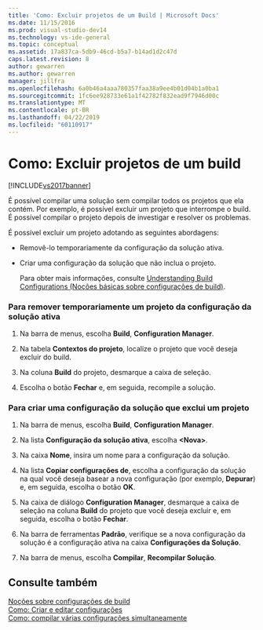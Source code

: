 ```yaml
---
title: 'Como: Excluir projetos de um Build | Microsoft Docs'
ms.date: 11/15/2016
ms.prod: visual-studio-dev14
ms.technology: vs-ide-general
ms.topic: conceptual
ms.assetid: 17a837ca-5db9-46cd-b5a7-b14ad1d2c47d
caps.latest.revision: 8
author: gewarren
ms.author: gewarren
manager: jillfra
ms.openlocfilehash: 6a0b46a4aaa780357faa38a9ee4b01d04b1a0ba1
ms.sourcegitcommit: 1fc6ee928733e61a1f42782f832ead9f7946d00c
ms.translationtype: MT
ms.contentlocale: pt-BR
ms.lasthandoff: 04/22/2019
ms.locfileid: "60110917"
---
```

# <a name="how-to-exclude-projects-from-a-build"></a>Como: Excluir projetos de um build
[!INCLUDE[vs2017banner](../includes/vs2017banner.md)]

É possível compilar uma solução sem compilar todos os projetos que ela contém. Por exemplo, é possível excluir um projeto que interrompe o build. É possível compilar o projeto depois de investigar e resolver os problemas.  
  
 É possível excluir um projeto adotando as seguintes abordagens:  
  
- Removê-lo temporariamente da configuração da solução ativa.  
  
- Criar uma configuração da solução que não inclua o projeto.  
  
  Para obter mais informações, consulte [Understanding Build Configurations (Noções básicas sobre configurações de build)](../ide/understanding-build-configurations.md).  
  
### <a name="to-temporarily-remove-a-project-from-the-active-solution-configuration"></a>Para remover temporariamente um projeto da configuração da solução ativa  
  
1. Na barra de menus, escolha **Build**, **Configuration Manager**.  
  
2. Na tabela **Contextos do projeto**, localize o projeto que você deseja excluir do build.  
  
3. Na coluna **Build** do projeto, desmarque a caixa de seleção.  
  
4. Escolha o botão **Fechar** e, em seguida, recompile a solução.  
  
### <a name="to-create-a-solution-configuration-that-excludes-a-project"></a>Para criar uma configuração da solução que exclui um projeto  
  
1. Na barra de menus, escolha **Build**, **Configuration Manager**.  
  
2. Na lista **Configuração da solução ativa**, escolha **\<Nova>**.  
  
3. Na caixa **Nome**, insira um nome para a configuração da solução.  
  
4. Na lista **Copiar configurações de**, escolha a configuração da solução na qual você deseja basear a nova configuração (por exemplo, **Depurar**) e, em seguida, escolha o botão **OK**.  
  
5. Na caixa de diálogo **Configuration Manager**, desmarque a caixa de seleção na coluna **Build** do projeto que você deseja excluir e, em seguida, escolha o botão **Fechar**.  
  
6. Na barra de ferramentas **Padrão**, verifique se a nova configuração da solução é a configuração ativa na caixa **Configurações da Solução**.  
  
7. Na barra de menus, escolha **Compilar**, **Recompilar Solução**.  
  
## <a name="see-also"></a>Consulte também  
 [Noções sobre configurações de build](../ide/understanding-build-configurations.md)   
 [Como: Criar e editar configurações](../ide/how-to-create-and-edit-configurations.md)   
 [Como: compilar várias configurações simultaneamente](../ide/how-to-build-multiple-configurations-simultaneously.md)
